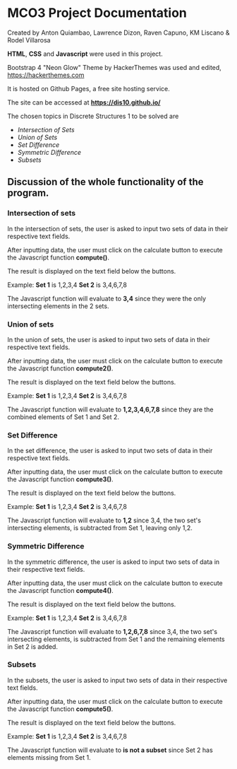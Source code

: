 # MCO3 Project Documentation
Created by Anton Quiambao, Lawrence Dizon, Raven Capuno, KM Liscano & Rodel Villarosa

**HTML**, **CSS** and **Javascript** were used in this project.

Bootstrap 4 "Neon Glow" Theme by HackerThemes was used and edited, https://hackerthemes.com

It is hosted on Github Pages, a free site hosting service. 

The site can be accessed at **https://dis10.github.io/**

The chosen topics in Discrete Structures 1 to be solved are
- *Intersection of Sets*
- *Union of Sets*
- *Set Difference*
- *Symmetric Difference*
- *Subsets*

## Discussion of the whole functionality of the program.

### Intersection of sets
In the intersection of sets, the user is asked to input two sets of data in their respective text fields. 

After inputting data, the user must click on the calculate button to execute the Javascript function **compute()**.

The result is displayed on the text field below the buttons. 

Example: 
**Set 1** is 1,2,3,4
**Set 2** is 3,4,6,7,8

The Javascript function will evaluate to **3,4** since they were the only intersecting elements in the 2 sets.


### Union of sets
In the union of sets, the user is asked to input two sets of data in their respective text fields. 

After inputting data, the user must click on the calculate button to execute the Javascript function **compute2()**. 

The result is displayed on the text field below the buttons. 

Example: 
**Set 1** is 1,2,3,4
**Set 2** is 3,4,6,7,8

The Javascript function will evaluate to **1,2,3,4,6,7,8** since they are the combined elements of Set 1 and Set 2.

### Set Difference
In the set difference, the user is asked to input two sets of data in their respective text fields. 

After inputting data, the user must click on the calculate button to execute the Javascript function **compute3()**.

The result is displayed on the text field below the buttons. 

Example: 
**Set 1** is 1,2,3,4
**Set 2** is 3,4,6,7,8

The Javascript function will evaluate to **1,2** since 3,4, the two set's intersecting elements, is subtracted from Set 1, leaving only 1,2.

### Symmetric Difference
In the symmetric difference, the user is asked to input two sets of data in their respective text fields. 

After inputting data, the user must click on the calculate button to execute the Javascript function **compute4()**.

The result is displayed on the text field below the buttons. 

Example: 
**Set 1** is 1,2,3,4
**Set 2** is 3,4,6,7,8

The Javascript function will evaluate to **1,2,6,7,8** since 3,4, the two set's intersecting elements, is subtracted from Set 1 and the remaining elements in Set 2 is added.


### Subsets
In the subsets, the user is asked to input two sets of data in their respective text fields. 

After inputting data, the user must click on the calculate button to execute the Javascript function **compute5()**.

The result is displayed on the text field below the buttons. 

Example: 
**Set 1** is 1,2,3,4
**Set 2** is 3,4,6,7,8

The Javascript function will evaluate to **is not a subset** since Set 2 has elements missing from Set 1.

